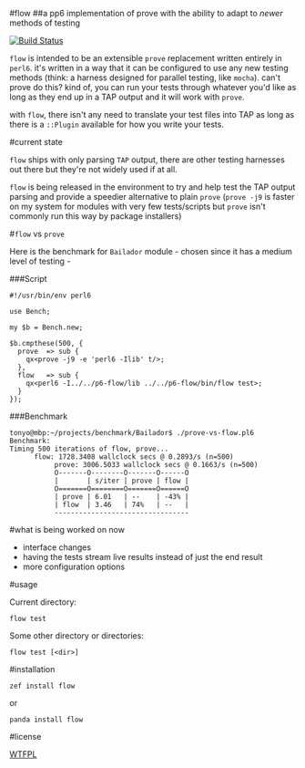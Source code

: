 #flow
##a pp6 implementation of prove with the ability to adapt to _newer_ methods of testing

[![Build Status](https://travis-ci.org/tony-o/perl6-flow.svg?branch=master)](https://travis-ci.org/tony-o/perl6-flow)

`flow` is intended to be an extensible `prove` replacement written entirely in `perl6`.  it's written in a way that it can be configured to use any new testing methods (think: a harness designed for parallel testing, like `mocha`). can't prove do this? kind of, you can run your tests through whatever you'd like as long as they end up in a TAP output and it will work with `prove`.

with `flow`, there isn't any need to translate your test files into TAP as long as there is a `::Plugin` available for how you write your tests.

#current state

`flow` ships with only parsing `TAP` output, there are other testing harnesses out there but they're not widely used if at all.

`flow` is being released in the environment to try and help test the TAP output parsing and provide a speedier alternative to plain `prove` (`prove -j9` is faster on my system for modules with very few tests/scripts but `prove` isn't commonly run this way by package installers)

#`flow` vs `prove`

Here is the benchmark for `Bailador` module - chosen since it has a medium level of testing -

###Script

```perl6
#!/usr/bin/env perl6

use Bench;

my $b = Bench.new;

$b.cmpthese(500, {
  prove  => sub {
    qx<prove -j9 -e 'perl6 -Ilib' t/>;
  },
  flow   => sub {
    qx<perl6 -I../../p6-flow/lib ../../p6-flow/bin/flow test>;
  }
});
```

###Benchmark

```
tonyo@mbp:~/projects/benchmark/Bailador$ ./prove-vs-flow.pl6
Benchmark:
Timing 500 iterations of flow, prove...
      flow: 1728.3408 wallclock secs @ 0.2893/s (n=500)
           prove: 3006.5033 wallclock secs @ 0.1663/s (n=500)
           O-------O--------O-------O------O
           |       | s/iter | prove | flow |
           O=======O========O=======O======O
           | prove | 6.01   | --    | -43% |
           | flow  | 3.46   | 74%   | --   |
           ---------------------------------
```

#what is being worked on now

* interface changes
* having the tests stream live results instead of just the end result 
* more configuration options

#usage

Current directory:

`flow test`

Some other directory or directories:

`flow test [<dir>]`

#installation

`zef install flow`

or

`panda install flow`

#license

[WTFPL](http://www.wtfpl.net/about/)

